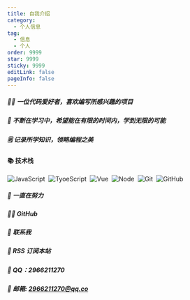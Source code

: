 ```yaml
---
title: 自我介绍
category:
  - 个人信息
tag:
  - 信息
  - 个人
order: 9999
star: 9999
sticky: 9999
editLink: false
pageInfo: false
---
```


##### 👨‍💻 一位代码爱好者，喜欢编写所感兴趣的项目
##### 🌱 不断在学习中，希望能在有限的时间内，学到无限的可能
##### 🗒️ 记录所学知识，领略编程之美
#### 📚 技术栈
![JavaScript](https://img.shields.io/badge/-JavaScript-333333?style=flat&logo=javascript)&nbsp;
![TyoeScript](https://img.shields.io/badge/-TypeScript-333333?style=flat&logo=typescript)&nbsp;
![Vue](https://img.shields.io/badge/-Vue-333333?style=flat&logo=vue.js)&nbsp;
![Node](https://img.shields.io/badge/-Node-333333?style=flat&logo=node.js)&nbsp;
![Git](https://img.shields.io/badge/-Git-333333?style=flat-square&logo=git)&nbsp;
![GitHub](https://img.shields.io/badge/-GitHub-333333?style=flat-square&logo=github)&nbsp;
##### 🔭 一直在努力
##### 👨‍💻 GitHub
##### 💬 联系我
##### 📢 RSS 订阅本站
##### 🐧 QQ：2966211270
##### 📮 邮箱: 2966211270@qq.co